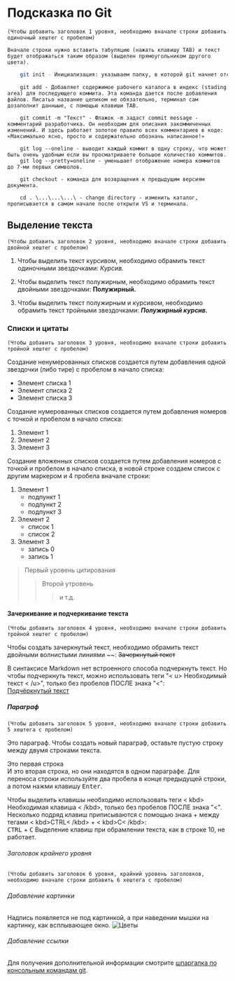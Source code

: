 # Подсказка по Git
    (Чтобы добавить заголовок 1 уровня, необходимо вначале строки добавить одиночный хештег с пробелом)
    
    Вначале строки нужно вставить табуляцию (нажать клавишу TAB) и текст будет отображаться таким образом (выделен прямоугольником другого цвета).

```sh
    git init - Инициализация: указываем папку, в которой git начнет отслеживать изменения. При этом, в папке самостоятельно будет создана отдельная папка .git
```
~~~ 
    git add - Добавляет содержимое рабочего каталога в индекс (stading area) для последующего коммита. Эта команда дается после добавления файлов. Писатьо название целиком не обязательно, терминал сам дозаполнит данныые, с помощью клавиши TAB.  
~~~

~~~
    git commit -m "Текст" - Флажок -m задаст commit message - комментарий разработчика. Он необходим для описания закоммиченных изменений. И здесь работает золотое правило всех комментариев в коде: «Максимально ясно, просто и содержательно обозначь написанное!»
~~~

~~~
    git log --oneline - выводит каждый коммит в одну строку, что может быть очень удобным если вы просматриваете большое количество коммитов.
    git log --pretty=oneline - уменьшает отображение номера коммитов до 7-ми первых символов.
~~~

~~~
    git checkout - команда для возвращения к предыдущим версиям документа.
~~~

~~~
    cd . \...\...\...\ - change directory - изменить каталог, прописывается в самом начале после открыти VS и терминала.
~~~

## Выделение текста
    (Чтобы добавить заголовок 2 уровня, необходимо вначале строки добавить двойной хештег с пробелом)

1. Чтобы выделить текст курсивом, необходимо обрамить текст одиночными звездочками:
*Курсив.*

2. Чтобы выделить текст полужирным, необходимо обрамить текст двойными звездочками:
**Полужирный.**

3. Чтобы выделить текст полужирным и курсивом, необходимо обрамить текст тройными звездочками:
***Полужирный курсив.***

### Списки и цитаты
    (Чтобы добавить заголовок 3 уровня, необходимо вначале строки добавить тройной хештег с пробелом)

Создание ненумерованных списков создается путем добавления одной звездочки (либо тире) с пробелом в начало списка:
* Элемент списка 1
* Элемент списка 2
* Элемент списка 3

Создание нумерованных списков создается путем добавления номеров с точкой и пробелом в начало списка:

1. Элемент 1
2. Элемент 2
3. Элемент 3

Создание вложенных списков создается путем добавления номеров с точкой и пробелом в начало списка, в новой строке создаем список с другим маркером и 4 пробела вначале строки:

1. Элемент 1
    - подпункт 1
    - подпункт 2
    - подпункт 3
2. Элемент 2
    * список 1
    * список 2
3. Элемент 3
    + запись 0
    + запись 1

> Первый уровень цитирования
>> Второй утровень
>>> и т.д.

#### Зачеркивание и подчеркивание текста
    (Чтобы добавить заголовок 4 уровня, необходимо вначале строки добавить тройной хештег с пробелом)
Чтобы создать зачеркнутый текст, необходимо обрамить текст двойными волнистыми линиями ~~:
~~Зачеркнутый текст~~

В синтаксисе Markdown нет встроенного способа подчеркнуть текст. Но чтобы подчеркнуть текст, можно использовать теги "< u> Необходимый текст < /u>", только без пробелов ПОСЛЕ знака "<":    
<u>Подчёркнутый текст</u>

##### Параграф
    (Чтобы добавить заголовок 5 уровня, необходимо вначале строки добавить 5 хештега с пробелом)

Это параграф. Чтобы создать новый параграф, оставьте пустую строку между двумя строками текста.

Это первая строка  
И это вторая строка, но они находятся в одном параграфе. Для переноса строки используйте два пробела в конце предыдущей строки, а потом нажми клавишу <kbd>Enter</kbd>.

Чтобы выделить клавишы необходимо использовать теги < kbd> Необходимая клавиша < /kbd>, только без пробелов ПОСЛЕ знака "<". Несколько подряд клавиш приписываются с помощью знака + между тегами  < kbd>CTRL< /kbd> + < kbd>C< /kbd>:    
<kbd>CTRL</kbd> + <kbd>C</kbd>
Выделение клавиш при обрамлении текста, как в строке 10, не работает.

###### Заголовок крайнего уровня
    (Чтобы добавить заголовок 6 уровня, крайний уровень заголовков, необходимо вначале строки добавить 6 хештега с пробелом)

###### Дабавление картинки

Надпись появляется не под картинкой, а при наведении мышки на картинку, как всплывающее окно.
![Цветы](https://mykaleidoscope.ru/x/uploads/posts/2022-09/1663678514_53-mykaleidoscope-ru-p-estetika-uspekha-pinterest-53.jpg "Цветы в солнечном свете")

###### Дабавление ссылки

Для получения дополнительной информации смотрите [шпаргалка по консольным командам git](https://github.com/cyberspacedk/Git-commands).


